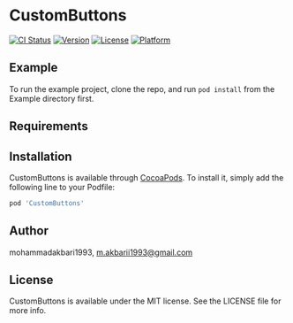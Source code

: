 # CustomButtons

[![CI Status](https://img.shields.io/travis/mohammadakbari1993/CustomButtons.svg?style=flat)](https://travis-ci.org/mohammadakbari1993/CustomButtons)
[![Version](https://img.shields.io/cocoapods/v/CustomButtons.svg?style=flat)](https://cocoapods.org/pods/CustomButtons)
[![License](https://img.shields.io/cocoapods/l/CustomButtons.svg?style=flat)](https://cocoapods.org/pods/CustomButtons)
[![Platform](https://img.shields.io/cocoapods/p/CustomButtons.svg?style=flat)](https://cocoapods.org/pods/CustomButtons)

## Example

To run the example project, clone the repo, and run `pod install` from the Example directory first.

## Requirements

## Installation

CustomButtons is available through [CocoaPods](https://cocoapods.org). To install
it, simply add the following line to your Podfile:

```ruby
pod 'CustomButtons'
```

## Author

mohammadakbari1993, m.akbarii1993@gmail.com

## License

CustomButtons is available under the MIT license. See the LICENSE file for more info.
